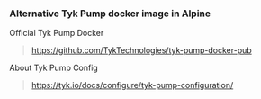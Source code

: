 ### Alternative Tyk Pump docker image in Alpine

Official Tyk Pump Docker
> https://github.com/TykTechnologies/tyk-pump-docker-pub

About Tyk Pump Config
> https://tyk.io/docs/configure/tyk-pump-configuration/